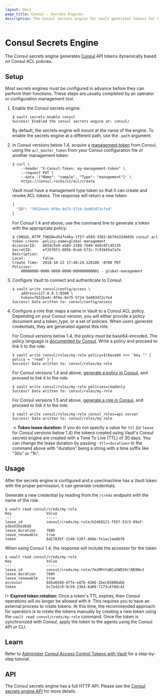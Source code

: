 ```yaml
---
layout: docs
page_title: Consul - Secrets Engines
description: The Consul secrets engine for Vault generates tokens for Consul dynamically.
---
```


# Consul Secrets Engine

The Consul secrets engine generates [Consul](https://www.consul.io) API tokens
dynamically based on Consul ACL policies.

## Setup

Most secrets engines must be configured in advance before they can perform their
functions. These steps are usually completed by an operator or configuration
management tool.

1.  Enable the Consul secrets engine:

    ```text
    $ vault secrets enable consul
    Success! Enabled the consul secrets engine at: consul/
    ```

    By default, the secrets engine will mount at the name of the engine. To
    enable the secrets engine at a different path, use the `-path` argument.

2.  In Consul versions below 1.4, acquire a [management token][consul-mgmt-token] from Consul, using the
    `acl_master_token` from your Consul configuration file or another management
    token:

    ```shell-session
    $ curl \
        --header "X-Consul-Token: my-management-token" \
        --request PUT \
        --data '{"Name": "sample", "Type": "management"}' \
        https://consul.rocks/v1/acl/create
    ```

    Vault must have a management type token so that it can create and revoke ACL
    tokens. The response will return a new token:

    ```json
    {
      "ID": "7652ba4c-0f6e-8e75-5724-5e083d72cfe4"
    }
    ```

    For Consul 1.4 and above, use the command line to generate a token with the appropriate policy:

    ```text
    $ CONSUL_HTTP_TOKEN=d54fe46a-1f57-a589-3583-6b78e334b03b consul acl token create -policy-name=global-management
    AccessorID:   865dc5e9-e585-3180-7b49-4ddc0fc45135
    SecretID:     ef35f0f1-885b-0cab-573c-7c91b65a7a7e
    Description:
    Local:        false
    Create Time:  2018-10-22 17:40:24.128188 -0700 PDT
    Policies:
        00000000-0000-0000-0000-000000000001 - global-management
    ```

3.  Configure Vault to connect and authenticate to Consul:

    ```text
    $ vault write consul/config/access \
        address=127.0.0.1:8500 \
        token=7652ba4c-0f6e-8e75-5724-5e083d72cfe4
    Success! Data written to: consul/config/access
    ```

4.  Configure a role that maps a name in Vault to a Consul ACL policy. Depending on your Consul version,
    you will either provide a policy document and a token_type, or a set of policies.
    When users generate credentials, they are generated against this role.
    
    For Consul versions below 1.4, the policy must be base64-encoded. The policy language is [documented by Consul](https://www.consul.io/docs/security/acl/acl-legacy).
    Write a policy and proceed to link it to the role:

    ```text
    $ vault write consul/roles/my-role policy=$(base64 <<< 'key "" { policy = "read" }')
    Success! Data written to: consul/roles/my-role
    ```

    For Consul versions 1.4 and above, [generate a policy in Consul](https://www.consul.io/docs/guides/acl.html), and proceed to link it to the role:

    ```text
    $ vault write consul/roles/my-role policies=readonly
    Success! Data written to: consul/roles/my-role
    ```

    For Consul versions 1.5 and above, [generate a role in Consul](https://www.consul.io/api/acl/roles), and proceed to link it to the role:

    ```text
    $ vault write consul/roles/my-role consul_roles=api-server
    Success! Data written to: consul/roles/my-role
    ```

    -> **Token lease duration:** If you do not specify a value for `ttl` (or `lease` for Consul versions below 1.4) the tokens created using Vault's
    Consul secrets engine are created with a Time To Live (TTL) of 30 days. You can change the lease duration by passing `-ttl=<duration>` to the
    command above with "duration" being a string with a time suffix like "30s" or "1h".

## Usage

After the secrets engine is configured and a user/machine has a Vault token with
the proper permission, it can generate credentials.

Generate a new credential by reading from the `/creds` endpoint with the name
of the role:

```shell-session
$ vault read consul/creds/my-role
Key                Value
---                -----
lease_id           consul/creds/my-role/b2469121-f55f-53c5-89af-a3ba52b1d6d8
lease_duration     768h
lease_renewable    true
token              642783bf-1540-526f-d4de-fe1ac1aed6f0
```

When using Consul 1.4, the response will include the accessor for the token

```shell-session
$ vault read consul/creds/my-role
Key                Value
---                -----
lease_id           consul/creds/my-role/7miMPnYaBCaVWDS9clNE0Nv3
lease_duration     768h
lease_renewable    true
accessor           6d5a0348-dffe-e87b-4266-2bec03800abb
token              bc7a42c0-9c59-23b4-8a09-7173c474dc42
```

!> **Expired token rotation:** Once a token's TTL expires, then Consul operations will no longer be allowed with it. This requires you to have an external process to rotate tokens. At this time, the recommended approach for operators is to rotate the tokens manually by creating a new token using the `vault read consul/creds/my-role` command. Once the token is synchronized with Consul, apply the token to the agents using the Consul API or CLI.

## Learn

Refer to [Administer Consul Access Control Tokens with
Vault](https://learn.hashicorp.com/tutorials/consul/vault-consul-secrets) for a
step-by-step tutorial.

## API

The Consul secrets engine has a full HTTP API. Please see the
[Consul secrets engine API](/api/secret/consul) for more
details.

[consul-mgmt-token]: https://www.consul.io/docs/agent/http/acl.html#acl_create
